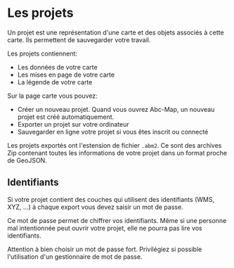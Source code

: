<a name="projects"></a>

# Les projets

Un projet est une représentation d'une carte et des objets associés à cette carte. Ils permettent de sauvegarder votre travail.

Les projets contiennent:

- Les données de votre carte
- Les mises en page de votre carte
- La légende de votre carte

Sur la page carte vous pouvez:

- Créer un nouveau projet. Quand vous ouvrez Abc-Map, un nouveau projet est créé automatiquement.
- Exporter un projet sur votre ordinateur
- Sauvegarder en ligne votre projet si vous êtes inscrit ou connecté

Les projets exportés ont l'estension de fichier `.abm2`. Ce sont des archives Zip contenant toutes les informations de votre projet dans un format proche de GeoJSON.

## Identifiants

Si votre projet contient des couches qui utilisent des identifiants (WMS, XYZ, ...) à chaque export vous devez saisir un mot de passe.

Ce mot de passe permet de chiffrer vos identifiants. Même si une personne mal intentionnée peut ouvrir votre projet, elle ne pourra pas
lire vos identifiants.

Attention à bien choisir un mot de passe fort. Privilégiez si possible l'utilisation d'un gestionnaire de mot de passe.
